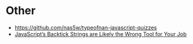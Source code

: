 # Other

- <https://github.com/nas5w/typeofnan-javascript-quizzes>
- [JavaScript’s Backtick Strings are Likely the Wrong Tool for Your Job](https://spin.atomicobject.com/2023/06/05/javascript-backtick-strings-wrong/)
